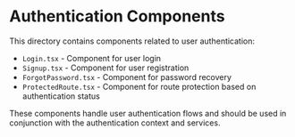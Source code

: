 # Authentication Components

This directory contains components related to user authentication:

- `Login.tsx` - Component for user login
- `Signup.tsx` - Component for user registration
- `ForgotPassword.tsx` - Component for password recovery
- `ProtectedRoute.tsx` - Component for route protection based on authentication status

These components handle user authentication flows and should be used in conjunction with the authentication context and services. 